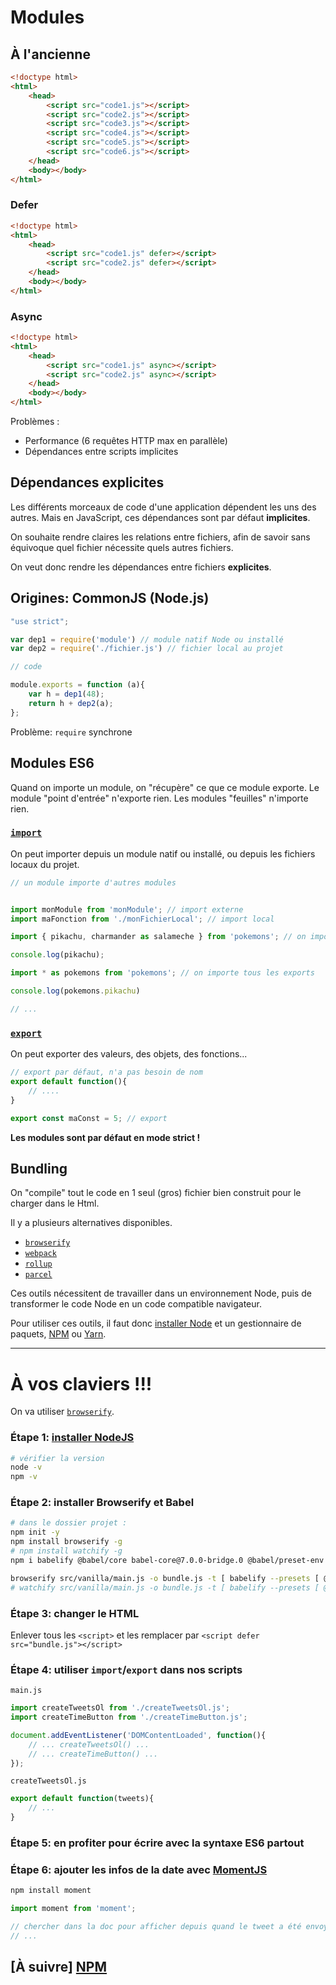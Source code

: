 # Modules

## À l'ancienne

````html
<!doctype html>
<html>
    <head>
        <script src="code1.js"></script>
        <script src="code2.js"></script>
        <script src="code3.js"></script>
        <script src="code4.js"></script>
        <script src="code5.js"></script>
        <script src="code6.js"></script>
    </head>
    <body></body>
</html>
````

### Defer

````html
<!doctype html>
<html>
    <head>
        <script src="code1.js" defer></script>
        <script src="code2.js" defer></script>
    </head>
    <body></body>
</html>
````

### Async

````html
<!doctype html>
<html>
    <head>
        <script src="code1.js" async></script>
        <script src="code2.js" async></script>
    </head>
    <body></body>
</html>
````


Problèmes :

* Performance (6 requêtes HTTP max en parallèle)
* Dépendances entre scripts implicites

## Dépendances explicites

Les différents morceaux de code d'une application dépendent les uns des autres. Mais en JavaScript, ces dépendances sont par défaut **implicites**.

On souhaite rendre claires les relations entre fichiers, afin de savoir sans équivoque quel fichier nécessite quels autres fichiers.

On veut donc rendre les dépendances entre fichiers **explicites**.

## Origines: CommonJS (Node.js)

````js
"use strict";

var dep1 = require('module') // module natif Node ou installé
var dep2 = require('./fichier.js') // fichier local au projet

// code

module.exports = function (a){
    var h = dep1(48);
    return h + dep2(a);
};
````

Problème: `require` synchrone


## Modules ES6

Quand on importe un module, on "récupère" ce que ce module exporte.
Le module "point d'entrée" n'exporte rien. Les modules "feuilles" n'importe rien.

### [`import`](https://developer.mozilla.org/fr/docs/Web/JavaScript/Reference/Instructions/import)

On peut importer depuis un module natif ou installé, ou depuis les fichiers locaux du projet.

````js
// un module importe d'autres modules


import monModule from 'monModule'; // import externe
import maFonction from './monFichierLocal'; // import local

import { pikachu, charmander as salameche } from 'pokemons'; // on importe seulement "pikachu" et "charmander", que je renomme en "salameche"

console.log(pikachu);

import * as pokemons from 'pokemons'; // on importe tous les exports

console.log(pokemons.pikachu)

// ...
````

### [`export`](https://developer.mozilla.org/fr/docs/Web/JavaScript/Reference/Instructions/export)

On peut exporter des valeurs, des objets, des fonctions...

````js
// export par défaut, n'a pas besoin de nom
export default function(){
    // ....
}

export const maConst = 5; // export

````

**Les modules sont par défaut en mode strict !**


## Bundling

On "compile" tout le code en 1 seul (gros) fichier bien construit pour le charger dans le Html.

Il y a plusieurs alternatives disponibles.

- [`browserify`](http://browserify.org/)
- [`webpack`](https://webpack.js.org/)
- [`rollup`](https://rollupjs.org/guide/en)
- [`parcel`](https://parceljs.org/)

Ces outils nécessitent de travailler dans un environnement Node, puis de transformer le code Node en un code compatible navigateur.


Pour utiliser ces outils, il faut donc [installer Node](https://nodejs.org/en/) et un gestionnaire de paquets, [NPM](https://www.npmjs.com/) ou [Yarn](https://yarnpkg.com/en/).

---

# À vos claviers !!!

On va utiliser [`browserify`](http://browserify.org/).


### Étape 1: [installer NodeJS](https://nodejs.org/en/)

```bash
# vérifier la version
node -v
npm -v
```

### Étape 2: installer Browserify et Babel

```bash
# dans le dossier projet :
npm init -y
npm install browserify -g
# npm install watchify -g
npm i babelify @babel/core babel-core@7.0.0-bridge.0 @babel/preset-env --save-dev

browserify src/vanilla/main.js -o bundle.js -t [ babelify --presets [ @babel/env ] ] -d
# watchify src/vanilla/main.js -o bundle.js -t [ babelify --presets [ @babel/env ] ] -d -v
```

### Étape 3: changer le HTML

Enlever tous les `<script>` et les remplacer par `<script defer src="bundle.js"></script>`

### Étape 4: utiliser `import`/`export` dans nos scripts

`main.js`

````js
import createTweetsOl from './createTweetsOl.js';
import createTimeButton from './createTimeButton.js';

document.addEventListener('DOMContentLoaded', function(){
    // ... createTweetsOl() ...
    // ... createTimeButton() ...
});
````

`createTweetsOl.js`

````js
export default function(tweets){
    // ...
}
````

### Étape 5: en profiter pour écrire avec la syntaxe ES6 partout


### Étape 6: ajouter les infos de la date avec [MomentJS](https://momentjs.com/)

```bash
npm install moment
```

```js
import moment from 'moment';

// chercher dans la doc pour afficher depuis quand le tweet a été envoyé
// ...
```

## [À suivre] [NPM](./npm.md)

